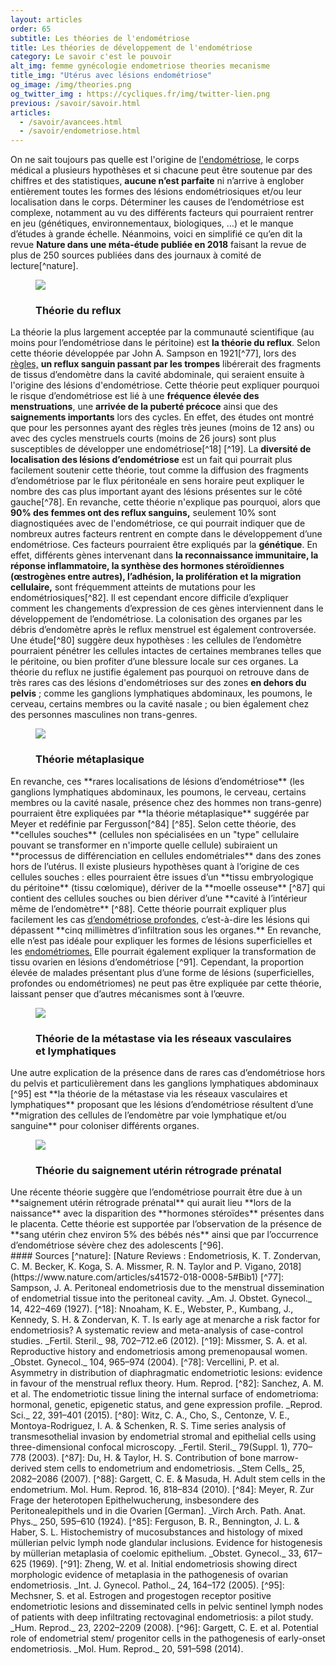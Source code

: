 ```yaml
---
layout: articles
order: 65
subtitle: Les théories de l'endométriose
title: Les théories de développement de l'endométriose
category: Le savoir c'est le pouvoir
alt_img: femme gynécologie endometriose theories mecanisme
title_img: "Utérus avec lésions endométriose"
og_image: /img/theories.png
og_twitter_img : https://cycliques.fr/img/twitter-lien.png
previous: /savoir/savoir.html
articles:
  - /savoir/avancees.html
  - /savoir/endometriose.html
---
```

On ne sait toujours pas quelle est l'origine de <a href="/savoir/endometriose.html" class="link">l'endométriose,</a> le corps médical a plusieurs hypothèses et si chacune peut être soutenue par des chiffres et des statistiques, **aucune n’est parfaite** ni n’arrive à englober entièrement toutes les formes des lésions endométriosiques et/ou leur localisation dans le corps. Déterminer les causes de l’endométriose est complexe, notamment au vu des différents facteurs qui pourraient rentrer en jeu (génétiques, environnementaux, biologiques, …) et le manque d’études à grande échelle. Néanmoins, voici en simplifié ce qu’en dit la revue **Nature dans une méta-étude publiée en 2018** faisant la revue de plus de 250 sources publiées dans des journaux à comité de lecture[^nature].

<figure class="cycle">
  <img src="/img/svg/reflux.svg">
  <h3>Théorie du reflux</h3>
</figure>

La théorie la plus largement acceptée par la communauté scientifique (au moins pour l’endométriose dans le péritoine) est **la théorie du reflux**. Selon cette théorie développée par John A. Sampson en 1921[^77], lors des <a href="/savoir/cyclemenstruel.html" class="link">règles,</a> **un reflux sanguin passant par les trompes** libérerait des fragments de tissus d’endomètre dans la cavité abdominale, qui seraient ensuite à l'origine des lésions d'endométriose. Cette théorie peut expliquer pourquoi le risque d’endométriose est lié à une **fréquence élevée des menstruations**, une **arrivée de la puberté précoce** ainsi que des **saignements importants** lors des cycles. En effet, des études ont montré que pour les personnes ayant des règles très jeunes (moins de 12 ans) ou avec des cycles menstruels courts (moins de 26 jours) sont plus susceptibles de développer une endométriose[^18] [^19]. La **diversité de localisation des lésions d’endométriose** est un fait qui pourrait plus facilement soutenir cette théorie, tout comme la diffusion des fragments d’endométriose par le flux péritonéale en sens horaire peut expliquer le nombre des cas plus important ayant des lésions présentes sur le côté gauche[^78]. 
En revanche, cette théorie n'explique pas pourquoi, alors que **90% des femmes ont des reflux sanguins,** seulement 10% sont diagnostiquées avec de l'endométriose, ce qui pourrait indiquer que de nombreux autres facteurs rentrent en compte dans le développement d’une endométriose. Ces facteurs pourraient être expliqués par la **génétique**. En effet, différents gènes intervenant dans **la reconnaissance immunitaire, la réponse inflammatoire, la synthèse des hormones stéroïdiennes (œstrogènes entre autres), l’adhésion, la prolifération et la migration cellulaire,** sont fréquemment atteints de mutations pour les endométriosiques[^82]. Il est cependant encore difficile d’expliquer comment les changements d’expression de ces gènes interviennent dans le développement de l’endométriose. La colonisation des organes par les débris d’endomètre après le reflux menstruel est également controversée. Une étude[^80] suggère deux hypothèses : les cellules de l’endomètre pourraient pénétrer les cellules intactes de certaines membranes telles que le péritoine, ou bien profiter d’une blessure locale sur ces organes.
La théorie du reflux ne justifie également pas pourquoi on retrouve dans de très rares cas des lésions d'endométrioses sur des zones **en dehors du pelvis** ; comme les ganglions lymphatiques abdominaux, les poumons, le cerveau, certains membres ou la cavité nasale ; ou bien également chez des personnes masculines non trans-genres.

<figure class="cycle">
  <img src="/img/svg/metaplasique.svg">
  <h3>Théorie métaplasique</h3>
</figure>
En revanche, ces **rares localisations de lésions d’endométriose** (les ganglions lymphatiques abdominaux, les poumons, le cerveau, certains membres ou la cavité nasale, présence chez des hommes non trans-genre) pourraient être expliquées par **la théorie métaplasique** suggérée par Meyer et redéfinie par Fergusson[^84] [^85]. Selon cette théorie, des **cellules souches** (cellules non spécialisées en un "type" cellulaire pouvant se transformer en n'importe quelle cellule) subiraient un **processus de différenciation en cellules endométriales** dans des zones hors de l’utérus.
Il existe plusieurs hypothèses quant à l’origine de ces cellules souches : elles pourraient être issues d’un **tissu embryologique du péritoine** (tissu cœlomique), dériver de la **moelle osseuse** [^87] qui contient des cellules souches ou bien dériver d’une **cavité à l’intérieur même de l’endomètre** [^88].
Cette théorie pourrait expliquer plus facilement les cas <a href="/savoir/endometriose.html" class="link">d’endométriose profondes,</a> c’est-à-dire les lésions qui dépassent **cinq millimètres d’infiltration sous les organes.** En revanche, elle n’est pas idéale pour expliquer les formes de lésions superficielles et les <a href="/savoir/endometriose.html" class="link">endométriomes.</a> Elle pourrait également expliquer la transformation de tissu ovarien en lésions d’endométriose [^91]. Cependant, la proportion élevée de malades présentant plus d’une forme de lésions (superficielles, profondes ou endométriomes) ne peut pas être expliquée par cette théorie, laissant penser que d’autres mécanismes sont à l’œuvre.

<figure class="cycle">
  <img src="/img/svg/sanguin.svg">
  <h3>Théorie de la métastase via les réseaux vasculaires et lymphatiques</h3>
</figure>
Une autre explication de la présence dans de rares cas d’endométriose hors du pelvis et particulièrement dans les ganglions lymphatiques abdominaux [^95] est **la théorie de la métastase via les réseaux vasculaires et lymphatiques** proposant que les lésions d’endométriose résultent d’une **migration des cellules de l’endomètre par voie lymphatique et/ou sanguine** pour coloniser différents organes.

<figure class="cycle">
  <img src="/img/svg/foetus.svg">
  <h3>Théorie du saignement utérin rétrograde prénatal</h3>
</figure>
Une récente théorie suggère que l’endométriose pourrait être due à un **saignement utérin rétrograde prénatal** qui aurait lieu **lors de la naissance** avec la disparition des **hormones stéroïdes** présentes dans le placenta. Cette théorie est supportée par l’observation de la présence de **sang utérin chez environ 5% des bébés nés** ainsi que par l’occurrence d’endométriose sévère chez des adolescents [^96].

<div class="col-sm-10 offset-sm-1 sources" markdown="1">
#### Sources
[^nature]: [Nature Reviews : Endometriosis, K. T. Zondervan, C. M. Becker, K. Koga, S. A. Missmer, R. N. Taylor and P. Vigano, 2018](https://www.nature.com/articles/s41572-018-0008-5#Bib1)
[^77]: Sampson, J. A. Peritoneal endometriosis due to the menstrual dissemination of endometrial tissue into the peritoneal cavity. _Am. J. Obstet. Gynecol._ 14, 422–469 (1927).
[^18]: Nnoaham, K. E., Webster, P., Kumbang, J., Kennedy, S. H. & Zondervan, K. T. Is early age at menarche a risk factor for endometriosis? A systematic review and meta-analysis of case-control studies. _Fertil. Steril._ 98, 702–712.e6 (2012).
[^19]: Missmer, S. A. et al. Reproductive history and endometriosis among premenopausal women. _Obstet. Gynecol._ 104, 965–974 (2004).
[^78]: Vercellini, P. et al. Asymmetry in distribution of diaphragmatic endometriotic lesions: evidence in favour of the menstrual reflux theory. Hum. Reprod.
[^82]: Sanchez, A. M. et al. The endometriotic tissue lining the internal surface of endometrioma: hormonal, genetic, epigenetic status, and gene expression profile. _Reprod. Sci._ 22, 391–401 (2015).
[^80]: Witz, C. A., Cho, S., Centonze, V. E., Montoya-Rodriguez, I. A. & Schenken, R. S. Time series analysis of transmesothelial invasion by endometrial stromal and epithelial cells using three-dimensional confocal microscopy. _Fertil. Steril._ 79(Suppl. 1), 770–778 (2003).
[^87]: Du, H. & Taylor, H. S. Contribution of bone marrow-derived stem cells to endometrium and endometriosis. _Stem Cells_ 25, 2082–2086 (2007).
[^88]: Gargett, C. E. & Masuda, H. Adult stem cells in the endometrium. Mol. Hum. Reprod. 16, 818–834 (2010).
[^84]: Meyer, R. Zur Frage der heterotopen Epithelwucherung, insbesondere des Peritonealepithels und in die Ovarien [German]. _Virch Arch. Path. Anat. Phys._ 250, 595–610 (1924).
[^85]: Ferguson, B. R., Bennington, J. L. & Haber, S. L. Histochemistry of mucosubstances and histology of mixed müllerian pelvic lymph node glandular inclusions. Evidence for histogenesis by müllerian metaplasia of coelomic epithelium. _Obstet. Gynecol._ 33, 617–625 (1969).
[^91]: Zheng, W. et al. Initial endometriosis showing direct morphologic evidence of metaplasia in the pathogenesis of ovarian endometriosis. _Int. J. Gynecol. Pathol._ 24, 164–172 (2005).
[^95]: Mechsner, S. et al. Estrogen and progestogen receptor positive endometriotic lesions and disseminated cells in pelvic sentinel lymph nodes of patients with deep infiltrating rectovaginal endometriosis: a pilot study. _Hum. Reprod._ 23, 2202–2209 (2008).
[^96]: Gargett, C. E. et al. Potential role of endometrial stem/ progenitor cells in the pathogenesis of early-onset endometriosis. _Mol. Hum. Reprod._ 20, 591–598 (2014).
</div>